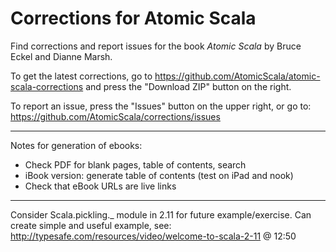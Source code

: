 Corrections for Atomic Scala
============================

Find corrections and report issues for the book *Atomic Scala* by Bruce Eckel and Dianne Marsh.

To get the latest corrections, go to https://github.com/AtomicScala/atomic-scala-corrections and
press the "Download ZIP" button on the right.

To report an issue, press the "Issues" button on the upper right, or go to:
https://github.com/AtomicScala/corrections/issues

----
Notes for generation of ebooks:
- Check PDF for blank pages, table of contents, search
- iBook version: generate table of contents (test on iPad and nook)
- Check that eBook URLs are live links

---
Consider Scala.pickling._ module in 2.11 for future example/exercise.
Can create simple and useful example, see:
http://typesafe.com/resources/video/welcome-to-scala-2-11 @ 12:50